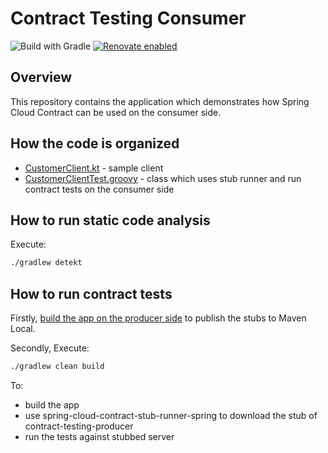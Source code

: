 Contract Testing Consumer
=======================
![Build with Gradle](https://github.com/czerwinskimarek/contract-testing-consumer/actions/workflows/gradle.yml/badge.svg)
[![Renovate enabled](https://img.shields.io/badge/renovate-enabled-brightgreen.svg)](https://renovatebot.com/)

Overview
--------
This repository contains the application which demonstrates how Spring Cloud Contract can be used on the consumer side.

How the code is organized
-------------------
- [CustomerClient.kt](src/main/kotlin/com/example/customer/consumer/CustomerClient.kt) - sample client
- [CustomerClientTest.groovy](src/test/kotlin/com/example/customer/consumer/CustomerClientTest.kt) - class which uses stub runner and run contract tests on the consumer side

How to run static code analysis
-------------------
Execute:
```bash
./gradlew detekt
```

How to run contract tests
-------------------
Firstly, [build the app on the producer side](https://github.com/czerwinskimarek/contract-testing-producer#how-to-run-contract-tests) to publish the stubs to Maven Local.

Secondly, Execute:
```bash
./gradlew clean build
```

To:
- build the app
- use spring-cloud-contract-stub-runner-spring to download the stub of contract-testing-producer
- run the tests against stubbed server

